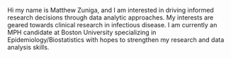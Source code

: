 Hi my name is Matthew Zuniga, and I am interested in driving informed research decisions through data analytic approaches. 
My interests are geared towards clinical research in infectious disease. I am currently an MPH candidate at Boston University specializing in Epidemiology/Biostatistics with hopes to strengthen my research and data analysis skills.


<!---
MattZuniga228/MattZuniga228 is a ✨ special ✨ repository because its `README.md` (this file) appears on your GitHub profile.
You can click the Preview link to take a look at your changes.
--->
